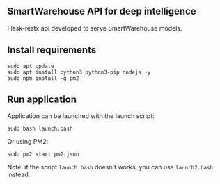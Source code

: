 ## SmartWarehouse API for deep intelligence

Flask-restx api developed to serve SmartWarehouse models.

## Install requirements

```
sudo apt update
sudo apt install python3 python3-pip nodejs -y
sudo npm install -g pm2
```

## Run application

Application can be launched with the launch script:
```
sudo bash launch.bash
```
Or using PM2:
```
sudo pm2 start pm2.json
```

Note: if the script `launch.bash` doesn't works, you can use `launch2.bash` instead.
